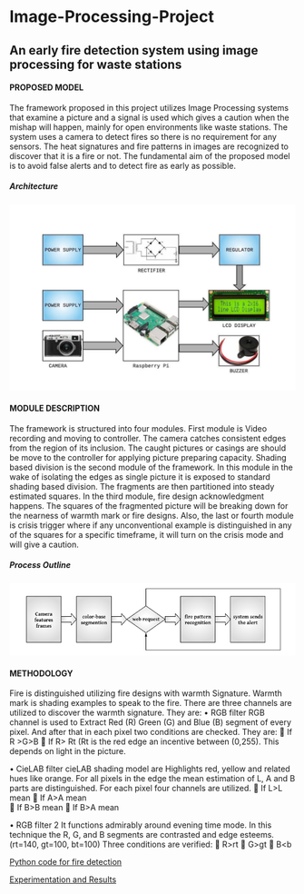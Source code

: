 # Image-Processing-Project
## An early fire detection system using image processing for waste stations

#### PROPOSED MODEL
The framework proposed in this project utilizes Image Processing systems that examine a picture and a signal is used which gives a caution when the mishap will happen, mainly for open environments like waste stations. The system uses a camera to detect fires so there is no requirement for any sensors. The heat signatures and fire patterns in images are recognized to discover that it is a fire or not. The fundamental aim of the proposed model is to avoid false alerts and to detect fire as early as possible.

##### Architecture
![architecture](https://raw.githubusercontent.com/dishijn2/Image-Processing-Project/master/architecture.jpg)


#### MODULE DESCRIPTION
The framework is structured into four modules. First module is Video recording and moving to controller. The camera catches consistent edges from the region of its inclusion. The caught pictures or casings are should be move to the controller for applying picture preparing capacity. Shading based division is the second module of the framework. In this module in the wake of isolating the edges as single picture it is exposed to standard shading based division. The fragments are then partitioned into steady estimated squares. In the third module, fire design acknowledgment happens. The squares of the fragmented picture will be breaking down for the nearness of warmth mark or fire designs. Also, the last or fourth module is crisis trigger where if any unconventional example is distinguished in any of the squares for a specific timeframe, it will turn on the crisis mode and will give a caution.

##### Process Outline
![processflow](https://raw.githubusercontent.com/dishijn2/Image-Processing-Project/master/flow%20diagram.png)


#### METHODOLOGY
Fire is distinguished utilizing fire designs with warmth Signature. Warmth mark is shading examples to speak to the fire. There are three channels are utilized to discover the warmth signature. They are:
•	RGB filter
RGB channel is used to Extract Red (R) Green (G) and Blue (B) segment of every pixel. And after that in each pixel two conditions are checked. They are: 
	If R >G>B 
	If R> Rt (Rt is the red edge an incentive between (0,255). This depends on light in the picture. 

•	CieLAB filter
cieLAB shading model are Highlights red, yellow and related hues like orange. For all pixels in the edge the mean estimation of L, A and B parts are distinguished. For each pixel four channels are utilized.
	If L>L mean
	If A>A mean  
	If B>B mean 
	If B>A mean

•	RGB filter 2
It functions admirably around evening time mode. In this technique the R, G, and B segments are contrasted and edge esteems. (rt=140, gt=100, bt=100) Three conditions are verified: 
	R>rt
	G>gt
	B<b 

[Python code for fire detection](https://raw.githubusercontent.com/dishijn2/Image-Processing-Project/master/fire_detection.py)

[Experimentation and Results](https://github.com/dishijn2/Image-Processing-Project/blob/master/Experimentations%20and%20Result.pdf)

